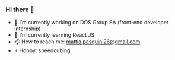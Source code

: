 ### Hi there 👋

<!--
**MattiaPasquini/MattiaPasquini** is a ✨ _special_ ✨ repository because its `README.md` (this file) appears on your GitHub profile.

Here are some ideas to get you started:

- 🔭 I’m currently working on DOS Group SA
- 🌱 I’m currently learning React JS
- 📫 How to reach me: mattia.pasquini
- 😄 Pronouns: ...
- ⚡ Fun fact: ...
-->

- 🔭 I’m currently working on DOS Group SA (front-end developer internship)
- 🌱 I’m currently learning React JS
- 📫 How to reach me: mattia.pasquini26@gmail.com
- ⚡ Hobby: speedcubing
